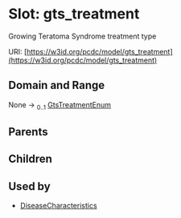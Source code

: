 
# Slot: gts_treatment


Growing Teratoma Syndrome treatment type

URI: [https://w3id.org/pcdc/model/gts_treatment](https://w3id.org/pcdc/model/gts_treatment)


## Domain and Range

None &#8594;  <sub>0..1</sub> [GtsTreatmentEnum](GtsTreatmentEnum.md)

## Parents


## Children


## Used by

 * [DiseaseCharacteristics](DiseaseCharacteristics.md)
